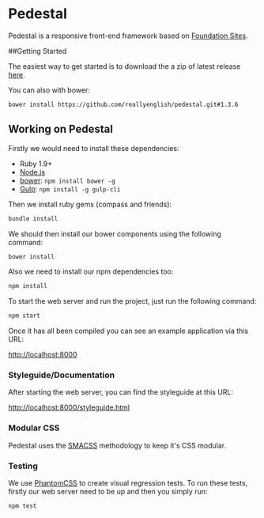 # Pedestal

Pedestal is a responsive front-end framework based on [Foundation Sites](http://foundation.zurb.com/).

##Getting Started

The easiest way to get started is to download the a zip of latest release [here](https://github.com/reallyenglish/pedestal/archive/master.zip).

You can also with bower:

```bash
bower install https://github.com/reallyenglish/pedestal.git#1.3.6
```

## Working on Pedestal

Firstly we would need to install these dependencies:

* Ruby 1.9+
* [Node.js](http://nodejs.org)
* [bower](http://bower.io): `npm install bower -g`
* [Gulp](http://gulpjs.com/): `npm install -g gulp-cli`

Then we install ruby gems (compass and friends):

```bash
bundle install
```

We should then install our bower components using the following command:

```bash
bower install
```

Also we need to install our npm dependencies too:

```bash
npm install
```

To start the web server and run the project, just run the following command:

```bash
npm start
```

Once it has all been compiled you can see an example application via this URL:

<http://localhost:8000>

### Styleguide/Documentation

After starting the web server, you can find the styleguide at this URL:

<http://localhost:8000/styleguide.html>

### Modular CSS

Pedestal uses the [SMACSS](https://smacss.com/) methodology to keep it's CSS modular.

### Testing

We use [PhantomCSS](https://github.com/Huddle/PhantomCSS) to create visual regression tests. To run these tests, firstly our web server need to be up and then you simply run:

```bash
npm test
```

